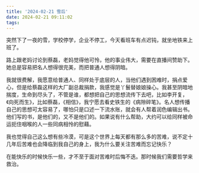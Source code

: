```yaml
---
title: '2024-02-21 雪后'
date: 2024-02-21 09:11:02
tags:
---
```


突然下了一夜的雪，学校停学，企业不停工，今天看班车有点迟钝，就坐地铁来上班了。

路上跟老妈讨论到蔡磊，老妈觉得他可怜，他的事业伟大，需要在直播间赞助下。她总是容易把名人想得很完美，而把普通人想得阴暗。

我就很费解，我愿意给普通人、同样处于底层的人，当他们遇到困难时，捐点爱心，但是给蔡磊这样的大厂副总裁捐款，我感觉是丫鬟替娘娘操心。我甚至阴暗地揣度，生命到尽头了，不管是谁，都想把自己的思想流传下去吧，比如李开复，《向死而生》，比如蔡磊，《相信》，我宁愿去看史铁生的《病隙碎笔》。名人想传播自己的思想可太容易了，哪怕只是口述一下流水账，就会有人帮着润色编辑出书。他们写的书，是他们的，又不是他们的。如果说有什么帮助，大约可以给同样被命运扼住咽喉的人一些同病相怜的慰藉。

我也觉得自己这么想有些冷漠，可是这个世界上每天都有那么多的苦难，说不定十几年后苦难也会降临到我自己的身上，我为什么要关注苦难而忘记快乐？

在能快乐的时候快乐一些，才不至于面对苦难时后悔不迭。那时候我们需要哲学来救治。


